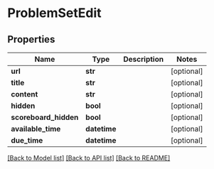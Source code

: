 # ProblemSetEdit

## Properties
Name | Type | Description | Notes
------------ | ------------- | ------------- | -------------
**url** | **str** |  | [optional] 
**title** | **str** |  | [optional] 
**content** | **str** |  | [optional] 
**hidden** | **bool** |  | [optional] 
**scoreboard_hidden** | **bool** |  | [optional] 
**available_time** | **datetime** |  | [optional] 
**due_time** | **datetime** |  | [optional] 

[[Back to Model list]](../README.md#documentation-for-models) [[Back to API list]](../README.md#documentation-for-api-endpoints) [[Back to README]](../README.md)

